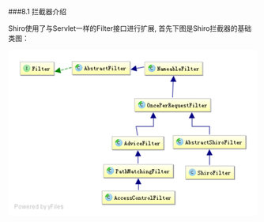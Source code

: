 ###8.1 拦截器介绍

Shiro使用了与Servlet一样的Filter接口进行扩展, 首先下图是Shiro拦截器的基础类图：

![](https://github.com/l81893521/shiro-demo/blob/master/shiro-demo-section8/src/image/1.png)